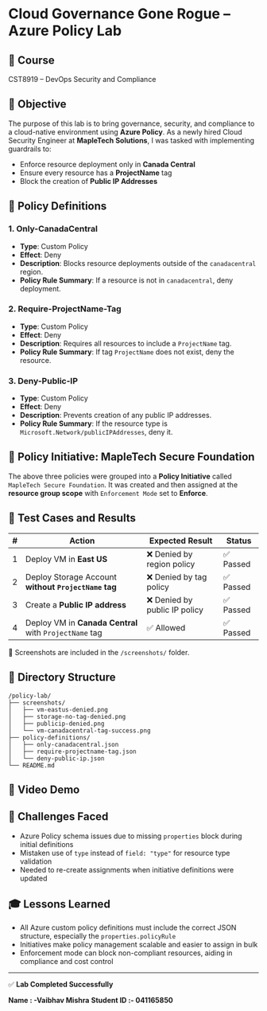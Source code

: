 # Cloud Governance Gone Rogue – Azure Policy Lab

## 📘 Course
CST8919 – DevOps Security and Compliance

## 🎯 Objective
The purpose of this lab is to bring governance, security, and compliance to a cloud-native environment using **Azure Policy**. As a newly hired Cloud Security Engineer at **MapleTech Solutions**, I was tasked with implementing guardrails to:

- Enforce resource deployment only in **Canada Central**
- Ensure every resource has a **ProjectName** tag
- Block the creation of **Public IP Addresses**

## 🧱 Policy Definitions

### 1. Only-CanadaCentral
- **Type**: Custom Policy
- **Effect**: Deny
- **Description**: Blocks resource deployments outside of the `canadacentral` region.
- **Policy Rule Summary**: If a resource is not in `canadacentral`, deny deployment.

### 2. Require-ProjectName-Tag
- **Type**: Custom Policy
- **Effect**: Deny
- **Description**: Requires all resources to include a `ProjectName` tag.
- **Policy Rule Summary**: If tag `ProjectName` does not exist, deny the resource.

### 3. Deny-Public-IP
- **Type**: Custom Policy
- **Effect**: Deny
- **Description**: Prevents creation of any public IP addresses.
- **Policy Rule Summary**: If the resource type is `Microsoft.Network/publicIPAddresses`, deny it.

## 🧩 Policy Initiative: MapleTech Secure Foundation

The above three policies were grouped into a **Policy Initiative** called `MapleTech Secure Foundation`. It was created and then assigned at the **resource group scope** with `Enforcement Mode` set to **Enforce**.

## 🧪 Test Cases and Results

| # | Action | Expected Result | Status |
|---|--------|------------------|--------|
| 1 | Deploy VM in **East US** | ❌ Denied by region policy | ✅ Passed |
| 2 | Deploy Storage Account **without `ProjectName` tag** | ❌ Denied by tag policy | ✅ Passed |
| 3 | Create a **Public IP address** | ❌ Denied by public IP policy | ✅ Passed |
| 4 | Deploy VM in **Canada Central** with `ProjectName` tag | ✅ Allowed | ✅ Passed |

📸 Screenshots are included in the `/screenshots/` folder.

## 📂 Directory Structure

```
/policy-lab/
├── screenshots/
│   ├── vm-eastus-denied.png
│   ├── storage-no-tag-denied.png
│   ├── publicip-denied.png
│   └── vm-canadacentral-tag-success.png
├── policy-definitions/
│   ├── only-canadacentral.json
│   ├── require-projectname-tag.json
│   └── deny-public-ip.json
└── README.md
```

## 🎥 Video Demo


## 🚧 Challenges Faced

- Azure Policy schema issues due to missing `properties` block during initial definitions
- Mistaken use of `type` instead of `field: "type"` for resource type validation
- Needed to re-create assignments when initiative definitions were updated

## 🎓 Lessons Learned

- All Azure custom policy definitions must include the correct JSON structure, especially the `properties.policyRule`
- Initiatives make policy management scalable and easier to assign in bulk
- Enforcement mode can block non-compliant resources, aiding in compliance and cost control

---

✅ **Lab Completed Successfully**

**Name : -Vaibhav Mishra**
**Student ID :- 041165850**
